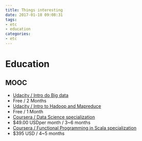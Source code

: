```yaml
---
title: Things interesting
date: 2017-01-18 09:08:31
tags:
- etc
- education
categories:
- etc
---
```


# Education
## MOOC
 - [Udacity / Intro do Big data](https://www.udacity.com/course/intro-to-data-science--ud359)
  - Free / 2 Months
 - [Udacity / Intro to Hadoop and Mapreduce](https://www.udacity.com/course/intro-to-hadoop-and-mapreduce--ud617)
  - Free / 1 Month
 - [Coursera / Data Science specialization](https://www.coursera.org/specializations/jhu-data-science)
  - $49.00 USDper month / 3~6 months
 - [Coursera / Functional Programming in Scala specialization](https://www.coursera.org/specializations/scala)
  - $395 USD / 4~5 months
